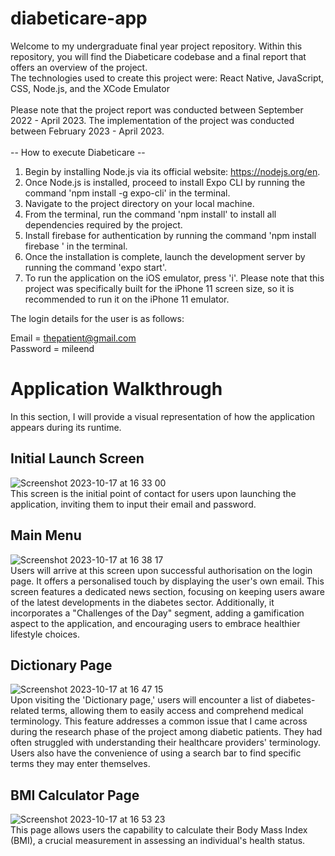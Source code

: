 # diabeticare-app
Welcome to my undergraduate final year project repository. Within this repository, you will find the Diabeticare codebase and a final report that offers an overview of the project.
<be>
<br>
The technologies used to create this project were: React Native, JavaScript, CSS, Node.js, and the XCode Emulator
<br>
<br>
Please note that the project report was conducted between September 2022 - April 2023. The implementation of the project was conducted between February 2023 - April 2023.
<br>
<br>
-- How to execute Diabeticare -- 

1) Begin by installing Node.js via its official website: https://nodejs.org/en.
2) Once Node.js is installed, proceed to install Expo CLI by running the command 'npm install -g expo-cli' in the terminal.
3) Navigate to the project directory on your local machine.
4) From the terminal, run the command 'npm install' to install all dependencies required by the project.
5) Install firebase for authentication by running the command 'npm install firebase
' in the terminal.
5) Once the installation is complete, launch the development server by running the command 'expo start'.
6) To run the application on the iOS emulator, press 'i'. Please note that this project was specifically built for the iPhone 11 screen size, so it is recommended to run it on the iPhone 11 emulator. 

The login details for the user is as follows:

Email = thepatient@gmail.com
<br>
Password = mileend

# Application Walkthrough
In this section, I will provide a visual representation of how the application appears during its runtime.

## Initial Launch Screen
![Screenshot 2023-10-17 at 16 33 00](https://github.com/borancek/diabeticare-app/assets/77752760/de0371a0-ac33-4ae6-9b6f-ff7b8624fe1b)
<br>
This screen is the initial point of contact for users upon launching the application, inviting them to input their email and password.
<br>
## Main Menu
![Screenshot 2023-10-17 at 16 38 17](https://github.com/borancek/diabeticare-app/assets/77752760/a5d9f427-c35d-42ea-85fd-4a404b14fee7)
<br>
Users will arrive at this screen upon successful authorisation on the login page. It offers a personalised touch by displaying the user's own email. This screen features a dedicated news section, focusing on keeping users aware of the latest developments in the diabetes sector. Additionally, it incorporates a "Challenges of the Day" segment, adding a gamification aspect to the application, and encouraging users to embrace healthier lifestyle choices.
<br>
## Dictionary Page
![Screenshot 2023-10-17 at 16 47 15](https://github.com/borancek/diabeticare-app/assets/77752760/2da3cb92-2dba-4c31-ba23-da91acb82b53)
<br>
Upon visiting the 'Dictionary page,' users will encounter a list of diabetes-related terms, allowing them to easily access and comprehend medical terminology. This feature addresses a common issue that I came across during the research phase of the project among diabetic patients. They had often struggled with understanding their healthcare providers' terminology. Users also have the convenience of using a search bar to find specific terms they may enter themselves.
<br>

## BMI Calculator Page
![Screenshot 2023-10-17 at 16 53 23](https://github.com/borancek/diabeticare-app/assets/77752760/03a8e24b-e5a6-43a3-a5e4-7c00bf386a58)
<br>
This page allows users the capability to calculate their Body Mass Index (BMI), a crucial measurement in assessing an individual's health status.
